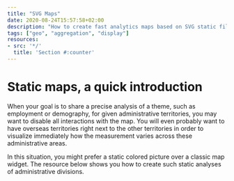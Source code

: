 ```yaml
---
title: "SVG Maps"
date: 2020-08-24T15:57:58+02:00
description: "How to create fast analytics maps based on SVG static files and data aggregation."
tags: ["geo", "aggregation", "display"]
resources:
- src: '*/'
  title: 'Section #:counter'
---
```



# Static maps, a quick introduction

When your goal is to share a precise analysis of a theme, such as employment or demography, for given administrative territories, you may want to disable all interactions with the map. You will even probably want to have overseas territories right next to the other territories in order to visualize immediately how the measurement varies across these administrative areas.

In this situation, you might prefer a static colored picture over a classic map widget. The resource below shows you how to create such static analyses of administrative divisions.


